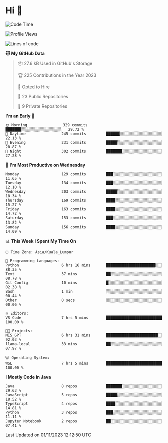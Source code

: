 <h1>Hi 👋</h1>

<!--START_SECTION:waka-->
![Code Time](http://img.shields.io/badge/Code%20Time-413%20hrs%2024%20mins-blue)

![Profile Views](http://img.shields.io/badge/Profile%20Views-1-blue)

![Lines of code](https://img.shields.io/badge/From%20Hello%20World%20I%27ve%20Written-1.2%20million%20lines%20of%20code-blue)

**🐱 My GitHub Data** 

> 📦 27.6 kB Used in GitHub's Storage 
 > 
> 🏆 225 Contributions in the Year 2023
 > 
> 💼 Opted to Hire
 > 
> 📜 23 Public Repositories 
 > 
> 🔑 9 Private Repositories 
 > 
**I'm an Early 🐤** 

```text
🌞 Morning                329 commits         ███████░░░░░░░░░░░░░░░░░░   29.72 % 
🌆 Daytime                245 commits         ██████░░░░░░░░░░░░░░░░░░░   22.13 % 
🌃 Evening                231 commits         █████░░░░░░░░░░░░░░░░░░░░   20.87 % 
🌙 Night                  302 commits         ███████░░░░░░░░░░░░░░░░░░   27.28 % 
```
📅 **I'm Most Productive on Wednesday** 

```text
Monday                   129 commits         ███░░░░░░░░░░░░░░░░░░░░░░   11.65 % 
Tuesday                  134 commits         ███░░░░░░░░░░░░░░░░░░░░░░   12.10 % 
Wednesday                203 commits         █████░░░░░░░░░░░░░░░░░░░░   18.34 % 
Thursday                 169 commits         ████░░░░░░░░░░░░░░░░░░░░░   15.27 % 
Friday                   163 commits         ████░░░░░░░░░░░░░░░░░░░░░   14.72 % 
Saturday                 153 commits         ███░░░░░░░░░░░░░░░░░░░░░░   13.82 % 
Sunday                   156 commits         ████░░░░░░░░░░░░░░░░░░░░░   14.09 % 
```


📊 **This Week I Spent My Time On** 

```text
🕑︎ Time Zone: Asia/Kuala_Lumpur

💬 Programming Languages: 
Python                   6 hrs 16 mins       ██████████████████████░░░   88.35 % 
Text                     37 mins             ██░░░░░░░░░░░░░░░░░░░░░░░   08.78 % 
Git Config               10 mins             █░░░░░░░░░░░░░░░░░░░░░░░░   02.38 % 
Bash                     1 min               ░░░░░░░░░░░░░░░░░░░░░░░░░   00.44 % 
Other                    0 secs              ░░░░░░░░░░░░░░░░░░░░░░░░░   00.06 % 

🔥 Editors: 
VS Code                  7 hrs 5 mins        █████████████████████████   100.00 % 

🐱‍💻 Projects: 
MIS_GPT                  6 hrs 31 mins       ███████████████████████░░   92.03 % 
llama-local              33 mins             ██░░░░░░░░░░░░░░░░░░░░░░░   07.97 % 

💻 Operating System: 
WSL                      7 hrs 5 mins        █████████████████████████   100.00 % 
```

**I Mostly Code in Java** 

```text
Java                     8 repos             ███████░░░░░░░░░░░░░░░░░░   29.63 % 
JavaScript               5 repos             █████░░░░░░░░░░░░░░░░░░░░   18.52 % 
TypeScript               4 repos             ████░░░░░░░░░░░░░░░░░░░░░   14.81 % 
Python                   3 repos             ███░░░░░░░░░░░░░░░░░░░░░░   11.11 % 
Jupyter Notebook         2 repos             ██░░░░░░░░░░░░░░░░░░░░░░░   07.41 % 
```




 Last Updated on 01/11/2023 12:12:50 UTC
<!--END_SECTION:waka-->
